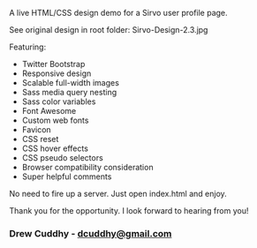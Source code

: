 A live HTML/CSS design demo for a Sirvo user profile page.

See original design in root folder: Sirvo-Design-2.3.jpg

Featuring:
- Twitter Bootstrap
- Responsive design
- Scalable full-width images
- Sass media query nesting
- Sass color variables
- Font Awesome
- Custom web fonts
- Favicon
- CSS reset
- CSS hover effects
- CSS pseudo selectors
- Browser compatibility consideration
- Super helpful comments

No need to fire up a server.  Just open index.html and enjoy.

Thank you for the opportunity.  I look forward to hearing from you!

### Drew Cuddhy - dcuddhy@gmail.com
